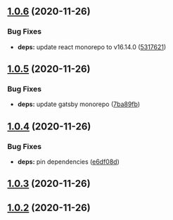 ## [1.0.6](https://github.com/gatsbyjs/gatsby-starter-blog/compare/v1.0.5...v1.0.6) (2020-11-26)


### Bug Fixes

* **deps:** update react monorepo to v16.14.0 ([5317621](https://github.com/gatsbyjs/gatsby-starter-blog/commit/5317621ce0ed0664b361004eb976456d131e8cff))



## [1.0.5](https://github.com/gatsbyjs/gatsby-starter-blog/compare/v1.0.4...v1.0.5) (2020-11-26)


### Bug Fixes

* **deps:** update gatsby monorepo ([7ba89fb](https://github.com/gatsbyjs/gatsby-starter-blog/commit/7ba89fb3b4b341d69c2f76a54ff6992da4c4d13c))



## [1.0.4](https://github.com/gatsbyjs/gatsby-starter-blog/compare/v1.0.3...v1.0.4) (2020-11-26)


### Bug Fixes

* **deps:** pin dependencies ([e6df08d](https://github.com/gatsbyjs/gatsby-starter-blog/commit/e6df08d156830aca0da77ef6844a8e5602855069))



## [1.0.3](https://github.com/gatsbyjs/gatsby-starter-blog/compare/v1.0.2...v1.0.3) (2020-11-26)



## [1.0.2](https://github.com/gatsbyjs/gatsby-starter-blog/compare/v1.0.1...v1.0.2) (2020-11-26)



